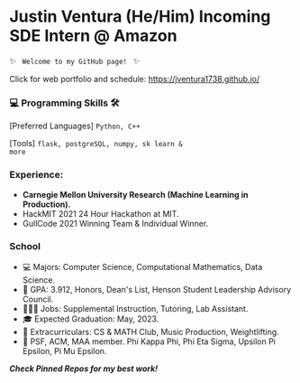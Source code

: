 # Justin Ventura (He/Him) Incoming SDE Intern @ Amazon

✨ <code> Welcome to my GitHub page!
</code> ✨

Click for web portfolio and schedule: https://jventura1738.github.io/

### 💻 Programming Skills 🛠

[Preferred Languages] <code>Python, C++</code>

[Tools] <code>flask, postgreSQL, numpy, sk learn & more</code>

### Experience:
- **Carnegie Mellon University Research (Machine Learning in Production).**
- HackMIT 2021 24 Hour Hackathon at MIT.
- GullCode 2021 Winning Team & Individual Winner.

### School

- 💻 Majors: Computer Science, Computational Mathematics, Data Science.
- 🧠 GPA: 3.912, Honors, Dean's List, Henson Student Leadership Advisory Council.
- 👨🏻‍💻 Jobs: Supplemental Instruction, Tutoring, Lab Assistant.
- 🎓 Expected Graduation: May, 2023.
- 🤩 Extracurriculars: CS & MATH Club, Music Production, Weightlifting.
- 🎩 PSF, ACM, MAA member.  Phi Kappa Phi, Phi Eta Sigma, Upsilon Pi Epsilon, Pi Mu Epsilon.

***Check Pinned Repos for my best work!***
